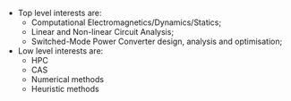 - Top level interests are:
  - Computational Electromagnetics/Dynamics/Statics;
  - Linear and Non-linear Circuit Analysis;
  - Switched-Mode Power Converter design, analysis and optimisation;
- Low level interests are:
  - HPC
  - CAS
  - Numerical methods
  - Heuristic methods
